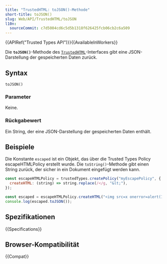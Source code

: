 ```yaml
---
title: "TrustedHTML: toJSON()-Methode"
short-title: toJSON()
slug: Web/API/TrustedHTML/toJSON
l10n:
  sourceCommit: c7d5004cd6c5d5b1318f626425fcb06cb2c6a509
---
```


{{APIRef("Trusted Types API")}}{{AvailableInWorkers}}

Die **`toJSON()`**-Methode des [`TrustedHTML`](/de/docs/Web/API/TrustedHTML)-Interfaces gibt eine JSON-Darstellung der gespeicherten Daten zurück.

## Syntax

```js-nolint
toJSON()
```

### Parameter

Keine.

### Rückgabewert

Ein String, der eine JSON-Darstellung der gespeicherten Daten enthält.

## Beispiele

Die Konstante `escaped` ist ein Objekt, das über die Trusted Types Policy escapeHTMLPolicy erstellt wurde. Die `toString()`-Methode gibt einen String zurück, der sicher in ein Dokument eingefügt werden kann.

```js
const escapeHTMLPolicy = trustedTypes.createPolicy("myEscapePolicy", {
  createHTML: (string) => string.replace(/</g, "&lt;"),
});

const escaped = escapeHTMLPolicy.createHTML("<img src=x onerror=alert(1)>");
console.log(escaped.toJSON());
```

## Spezifikationen

{{Specifications}}

## Browser-Kompatibilität

{{Compat}}
